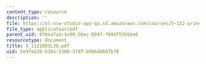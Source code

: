 ```yaml
---
content_type: resource
description: ''
file: https://ol-ocw-studio-app-qa.s3.amazonaws.com/courses/5-112-principles-of-chemical-science-fall-2005/5e9fe220b38a53083f8fb986d6607b70_5_1122005L36.pdf
file_type: application/pdf
parent_uid: 0f6eafa3-3e90-56ec-6097-f69475356be6
resourcetype: Document
title: 5_1122005L36.pdf
uid: 5e9fe220-b38a-5308-3f8f-b986d6607b70
---
```

